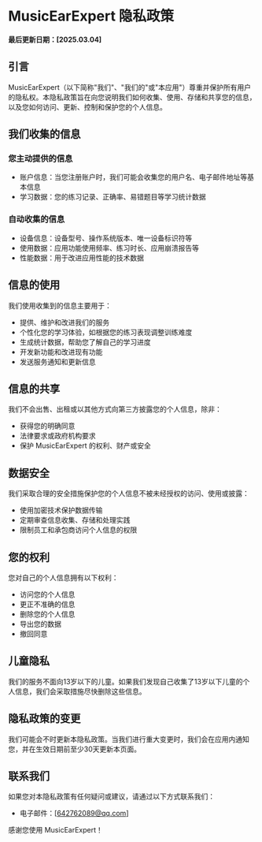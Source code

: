 # MusicEarExpert 隐私政策

**最后更新日期：[2025.03.04]**

## 引言

MusicEarExpert（以下简称"我们"、"我们的"或"本应用"）尊重并保护所有用户的隐私权。本隐私政策旨在向您说明我们如何收集、使用、存储和共享您的信息，以及您如何访问、更新、控制和保护您的个人信息。

## 我们收集的信息

### 您主动提供的信息
- 账户信息：当您注册账户时，我们可能会收集您的用户名、电子邮件地址等基本信息
- 学习数据：您的练习记录、正确率、易错题目等学习统计数据

### 自动收集的信息
- 设备信息：设备型号、操作系统版本、唯一设备标识符等
- 使用数据：应用功能使用频率、练习时长、应用崩溃报告等
- 性能数据：用于改进应用性能的技术数据

## 信息的使用

我们使用收集到的信息主要用于：
- 提供、维护和改进我们的服务
- 个性化您的学习体验，如根据您的练习表现调整训练难度
- 生成统计数据，帮助您了解自己的学习进度
- 开发新功能和改进现有功能
- 发送服务通知和更新信息

## 信息的共享

我们不会出售、出租或以其他方式向第三方披露您的个人信息，除非：
- 获得您的明确同意
- 法律要求或政府机构要求
- 保护 MusicEarExpert 的权利、财产或安全

## 数据安全

我们采取合理的安全措施保护您的个人信息不被未经授权的访问、使用或披露：
- 使用加密技术保护数据传输
- 定期审查信息收集、存储和处理实践
- 限制员工和承包商访问个人信息的权限

## 您的权利

您对自己的个人信息拥有以下权利：
- 访问您的个人信息
- 更正不准确的信息
- 删除您的个人信息
- 导出您的数据
- 撤回同意

## 儿童隐私

我们的服务不面向13岁以下的儿童。如果我们发现自己收集了13岁以下儿童的个人信息，我们会采取措施尽快删除这些信息。

## 隐私政策的变更

我们可能会不时更新本隐私政策。当我们进行重大变更时，我们会在应用内通知您，并在生效日期前至少30天更新本页面。

## 联系我们

如果您对本隐私政策有任何疑问或建议，请通过以下方式联系我们：
- 电子邮件：[642762089@qq.com]

感谢您使用 MusicEarExpert！
